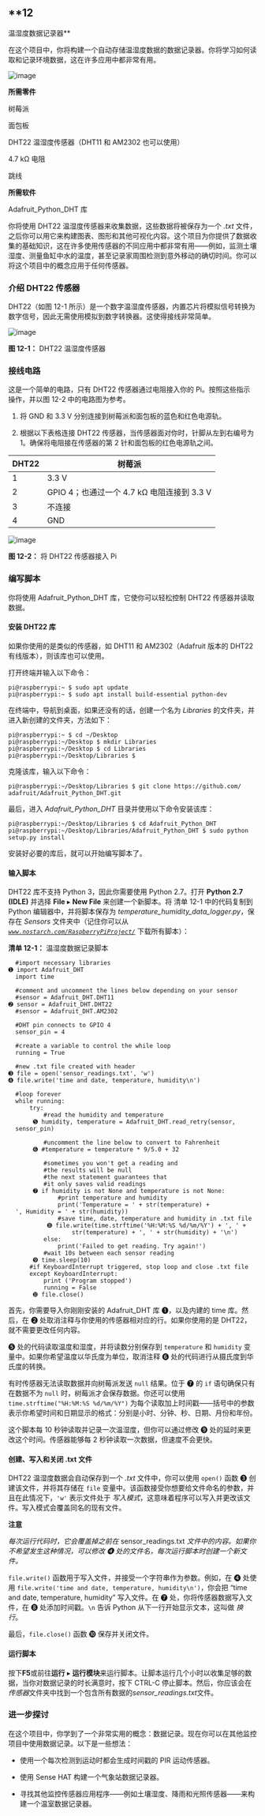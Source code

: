 ## **12

温湿度数据记录器**

在这个项目中，你将构建一个自动存储温湿度数据的数据记录器。你将学习如何读取和记录环境数据，这在许多应用中都非常有用。

![image](img/f0154-01.jpg)

**所需零件**

树莓派

面包板

DHT22 温湿度传感器（DHT11 和 AM2302 也可以使用）

4.7 kΩ 电阻

跳线

**所需软件**

Adafruit_Python_DHT 库

你将使用 DHT22 温湿度传感器来收集数据，这些数据将被保存为一个 *.txt* 文件，之后你可以用它来构建图表、图形和其他可视化内容。这个项目为你提供了数据收集的基础知识，这在许多使用传感器的不同应用中都非常有用——例如，监测土壤湿度、测量鱼缸中水的温度，甚至记录家周围检测到意外移动的确切时间。你可以将这个项目中的概念应用于任何传感器。

### 介绍 DHT22 传感器

DHT22（如图 12-1 所示）是一个数字温湿度传感器，内置芯片将模拟信号转换为数字信号，因此无需使用模拟到数字转换器。这使得接线非常简单。

![image](img/f0155-01.jpg)

**图 12-1：** DHT22 温湿度传感器

### 接线电路

这是一个简单的电路，只有 DHT22 传感器通过电阻接入你的 Pi。按照这些指示操作，并以图 12-2 中的电路图为参考。

1.  将 GND 和 3.3 V 分别连接到树莓派和面包板的蓝色和红色电源轨。

1.  根据以下表格连接 DHT22 传感器，当传感器面对你时，针脚从左到右编号为 1。确保将电阻接在传感器的第 2 针和面包板的红色电源轨之间。

| **DHT22** | **树莓派** |
| --- | --- |
| 1 | 3.3 V |
| 2 | GPIO 4；也通过一个 4.7 kΩ 电阻连接到 3.3 V |
| 3 | 不连接 |
| 4 | GND |

![image](img/f0156-01.jpg)

**图 12-2：** 将 DHT22 传感器接入 Pi

### 编写脚本

你将使用 Adafruit_Python_DHT 库，它使你可以轻松控制 DHT22 传感器并读取数据。

#### 安装 DHT22 库

如果你使用的是类似的传感器，如 DHT11 和 AM2302（Adafruit 版本的 DHT22 有线版本），则该库也可以使用。

打开终端并输入以下命令：

```
pi@raspberrypi:~ $ sudo apt update
pi@raspberrypi:~ $ sudo apt install build-essential python-dev
```

在终端中，导航到桌面，如果还没有的话，创建一个名为 *Libraries* 的文件夹，并进入新创建的文件夹，方法如下：

```
pi@raspberrypi:~ $ cd ~/Desktop
pi@raspberrypi:~/Desktop $ mkdir Libraries
pi@raspberrypi:~/Desktop $ cd Libraries
pi@raspberrypi:~/Desktop/Libraries $
```

克隆该库，输入以下命令：

```
pi@raspberrypi:~/Desktop/Libraries $ git clone https://github.com/
adafruit/Adafruit_Python_DHT.git
```

最后，进入 *Adafruit_Python_DHT* 目录并使用以下命令安装该库：

```
pi@raspberrypi:~/Desktop/Libraries $ cd Adafruit_Python_DHT
pi@raspberrypi:~/Desktop/Libraries/Adafruit_Python_DHT $ sudo python
setup.py install
```

安装好必要的库后，就可以开始编写脚本了。

#### 输入脚本

DHT22 库不支持 Python 3，因此你需要使用 Python 2.7。打开 **Python 2.7 (IDLE)** 并选择 **File** ▸ **New File** 来创建一个新脚本。将 清单 12-1 中的代码复制到 Python 编辑器中，并将脚本保存为 *temperature_humidity_data_logger.py*，保存在 *Sensors* 文件夹中（记住你可以从 *[`www.nostarch.com/RaspberryPiProject/`](https://www.nostarch.com/RaspberryPiProject/)* 下载所有脚本）：

**清单 12-1：** 温湿度数据记录脚本

```
  #import necessary libraries
➊ import Adafruit_DHT
  import time

  #comment and uncomment the lines below depending on your sensor
  #sensor = Adafruit_DHT.DHT11
➋ sensor = Adafruit_DHT.DHT22
  #sensor = Adafruit_DHT.AM2302

  #DHT pin connects to GPIO 4
  sensor_pin = 4

  #create a variable to control the while loop
  running = True

  #new .txt file created with header
➌ file = open('sensor_readings.txt', 'w')
➍ file.write('time and date, temperature, humidity\n')

  #loop forever
  while running:
      try:
          #read the humidity and temperature
       ➎ humidity, temperature = Adafruit_DHT.read_retry(sensor,
  sensor_pin)

          #uncomment the line below to convert to Fahrenheit
       ➏ #temperature = temperature * 9/5.0 + 32

          #sometimes you won't get a reading and
          #the results will be null
          #the next statement guarantees that
          #it only saves valid readings
       ➐ if humidity is not None and temperature is not None:
              #print temperature and humidity
              print('Temperature = ' + str(temperature) +
  ', Humidity = ' + str(humidity))
              #save time, date, temperature and humidity in .txt file
           ➑ file.write(time.strftime('%H:%M:%S %d/%m/%Y') + ', ' +
                  str(temperature) + ', ' + str(humidity) + '\n')
          else:
              print('Failed to get reading. Try again!')
          #wait 10s between each sensor reading
       ➒ time.sleep(10)
      #if KeyboardInterrupt triggered, stop loop and close .txt file
      except KeyboardInterrupt:
          print ('Program stopped')
          running = False
       ➓ file.close()
```

首先，你需要导入你刚刚安装的 Adafruit_DHT 库 ➊，以及内建的 time 库。然后，在 ➋ 处取消注释与你使用的传感器相对应的行。如果你使用的是 DHT22，就不需要更改任何内容。

➎ 处的代码读取温度和湿度，并将读数分别保存到 `temperature` 和 `humidity` 变量中。如果你希望温度以华氏度为单位，取消注释 ➏ 处的代码进行从摄氏度到华氏度的转换。

有时传感器无法读取数据并向树莓派发送 `null` 结果。位于 ➐ 的 `if` 语句确保只有在数据不为 `null` 时，树莓派才会保存数据。你还可以使用 `time.strftime("%H:%M:%S %d/%m/%Y")` 为每个读取加上时间戳——括号中的参数表示你希望时间和日期显示的格式：分别是小时、分钟、秒、日期、月份和年份。

这个脚本每 10 秒钟读取并记录一次温湿度，但你可以通过修改 ➒ 处的延时来更改这个时间。传感器能够每 2 秒钟读取一次数据，但速度不会更快。

#### 创建、写入和关闭 .txt 文件

DHT22 温湿度数据会自动保存到一个 *.txt* 文件中，你可以使用 `open()` 函数 ➌ 创建该文件，并将其存储在 `file` 变量中。该函数接受你想要给文件命名的参数，并且在此情况下，`'w'` 表示文件处于 *写入模式*，这意味着程序可以写入并更改该文件。写入模式会覆盖同名的现有文件。

**注意**

*每次运行代码时，它会覆盖掉之前在* sensor_readings.txt *文件中的内容。如果你不希望发生这种情况，可以修改 ➍ 处的文件名，每次运行脚本时创建一个新文件。*

`file.write()` 函数用于写入文件，并接受一个字符串作为参数。例如，在 ➍ 处使用 `file.write('time and date, temperature, humidity\n')`，你会把 “time and date, temperature, humidity” 写入文件。在 ➐ 处，你将传感器数据写入文件，在 ➑ 处添加时间戳。`\n` 告诉 Python 从下一行开始显示文本，这叫做 *换行*。

最后，`file.close()` 函数 ➓ 保存并关闭文件。

#### 运行脚本

按下**F5**或前往**运行** ▸ **运行模块**来运行脚本。让脚本运行几个小时以收集足够的数据，当你对数据记录的时长满意时，按下 CTRL-C 停止脚本。然后，你应该会在*传感器*文件夹中找到一个包含所有数据的*sensor_readings.txt*文件。

### 进一步探讨

在这个项目中，你学到了一个非常实用的概念：数据记录。现在你可以在其他监控项目中使用数据记录。以下是一些想法：

+   使用一个每次检测到运动时都会生成时间戳的 PIR 运动传感器。

+   使用 Sense HAT 构建一个气象站数据记录器。

+   寻找其他监控传感器应用程序——例如土壤湿度、降雨和光照传感器——来构建一个温室数据记录器。
